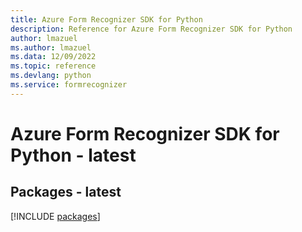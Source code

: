 ```yaml
---
title: Azure Form Recognizer SDK for Python
description: Reference for Azure Form Recognizer SDK for Python
author: lmazuel
ms.author: lmazuel
ms.data: 12/09/2022
ms.topic: reference
ms.devlang: python
ms.service: formrecognizer
---
```

# Azure Form Recognizer SDK for Python - latest
## Packages - latest
[!INCLUDE [packages](form-recognizer-index.md)]